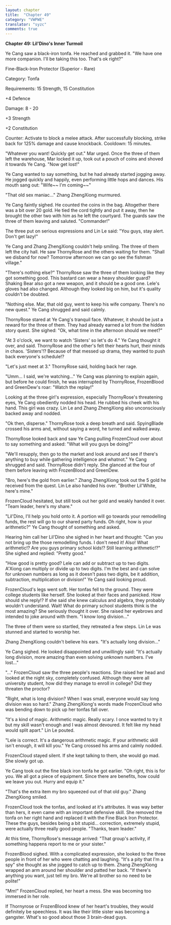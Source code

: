 ```yaml
---
layout: chapter
title:  "Chapter 49"
category: "VWPWE"
translator: "syzc"
comments: true
---
```


**Chapter 49: Lil'Dino's Inner Turmoil**
 
Ye Cang saw a black-iron tonfa. He reached and grabbed it. "We have one more companion. I'll be taking this too. That's ok right?"
 
Fine-Black-Iron Protector (Superior - Rare)
 
Category: Tonfa
 
Requirements: 15 Strength, 15 Constitution
 
+4 Defence
 
Damage: 8 - 20
 
+3 Strength
 
+2 Constitution
 
Counter: Activate to block a melee attack. After successfully blocking, strike back for 125% damage and cause knockback. Cooldown: 15 minutes.
 
"Whatever you want! Quickly get out." Mar urged. Once the three of them left the warehouse, Mar locked it up, took out a pouch of coins and shoved it towards Ye Cang. "Now get lost!"
 
Ye Cang wanted to say something, but he had already started jogging away. He jogged quickly and happily, even performing little hops and dances. His mouth sang out: "Wife~~ I'm coming~~" 
 
"That old sex maniac..." Zhang ZhengXiong murmured.
 
Ye Cang faintly sighed. He counted the coins in the bag. Altogether there was a bit over 20 gold. He tied the cord tightly and put it away, then he brought the other two with him as he left the courtyard. The guards saw the three of them leaving and saluted. "Commander!"
 
The three put on serious expressions and Lin Le said: "You guys, stay alert. Don't get lazy!"
 
Ye Cang and Zhang ZhengXiong couldn't help smiling. The three of them left the city hall. He saw ThornyRose and the others waiting for them. "Shall we disband for now? Tomorrow afternoon we can go see the fishman village."
 
"There's nothing else?" ThornyRose saw the three of them looking like they got something good. This bastard can wear a heavy shoulder guard? Shaking Bear also got a new weapon, and it should be a good one. Lele's gloves had also changed. Although they looked big on him, but it's quality couldn't be doubted.
 
"Nothing else. Mar, that old guy, went to keep his wife company. There's no new quest." Ye Cang shrugged and said calmly. 
 
ThornyRose stared at Ye Cang's tranquil face. Whatever, it should be just a reward for the three of them. They had already earned a lot from the hidden story quest. She sighed: "Ok, what time in the afternoon should we meet?"
 
"At 3 o'clock, we want to watch 'Sisters' so let's do 4." Ye Cang thought it over, and said. ThornyRose and the other's felt their hearts hurt, their minds in chaos. 'Sisters'!? Because of that messed up drama, they wanted to push back everyone's schedule!?
 
"Let's just meet at 3." ThornyRose said, holding back her rage.
 
"Umm... I said, we're watching..." Ye Cang was planning to explain again, but before he could finish, he was interrupted by ThornyRose, FrozenBlood and GreenDew's roar: "Watch the replay!" 
 
Looking at the three girl's expression, especially ThornyRose's threatening eyes, Ye Cang obediently nodded his head. He rubbed his cheek with his hand. This girl was crazy. Lin Le and Zhang ZhengXiong also unconsciously backed away and nodded.
 
"Ok then, disperse." ThornyRose took a deep breath and said. SpyingBlade crossed his arms and, without saying a word, he turned and walked away. 
 
ThornyRose looked back and saw Ye Cang pulling FrozenCloud over about to say something and asked: "What will you guys be doing?"
 
"We'll resupply, then go to the market and look around and see if there's anything to buy while gathering intelligence and whatnot." Ye Cang shrugged and said. ThornyRose didn't reply. She glanced at the four of them before leaving with FrozenBlood and GreenDew.
 
"Bro, here's the gold from earlier." Zhang ZhengXiong took out the 5 gold he received from the quest. Lin Le also handed his over. "Brother Lil'White, here's mine."

 
FrozenCloud hesitated, but still took out her gold and weakly handed it over. "Team leader, here's my share." 
 
"Lil'Dino, I'll help you hold onto it. A portion will go towards your remodelling funds, the rest will go to our shared party funds. Oh right, how is your arithmetic?" Ye Cang thought of something and asked.
 
Hearing him call her Lil'Dino she sighed in her heart and thought: "Can you not bring up the those remodelling funds. I don't need it! Also! What arithmetic!? Are you guys primary school kids!? Still learning arithmetic!?" She sighed and replied: "Pretty good."
 
"How good is pretty good? Lele can add or subtract up to two digits. A'Xiong can multiply or divide up to two digits. I'm the best and can solve for unknown numbers as long as it doesn't pass two digits, be it addition, subtraction, multiplication or division!" Ye Cang said looking proud.
 
FrozenCloud's legs went soft. Her tonfas fell to the ground. They were college students like herself. She looked at their faces and panicked. How should she reply!? If she said she knew calculus and algebra, they probably wouldn't understand. Wait! What do primary school students think is the most amazing? She seriously thought it over. She raised her eyebrows and intended to joke around with them. "I know long division..."
 
The three of them were so startled, they retreated a few steps. Lin Le was stunned and started to worship her.
 
Zhang ZhengXiong couldn't believe his ears. "It's actually long division..."
 
Ye Cang sighed. He looked disappointed and unwillingly said: "It's actually long division, more amazing than even solving unknown numbers. I've lost..."
 
"..." FrozenCloud saw the three people's reactions. She raised her head and looked at the night sky, completely confused. Although they were all university student, how did they manage to enroll in college? Did they threaten the proctor?
 
"Right, what is long division? When I was small, everyone would say long division was so hard." Zhang ZhengXiong's words made FrozenCloud who was bending down to pick up her tonfas fall over.
 
"It's a kind of magic. Arithmetic magic. Really scary. I once wanted to try it but my skill wasn't enough and I was almost devoured. It felt like my head would split apart." Lin Le pouted.
 
"Lele is correct. It's a dangerous arithmetic magic. If your arithmetic skill isn't enough, it will kill you." Ye Cang crossed his arms and calmly nodded.
 
FrozenCloud stayed silent. If she kept talking to them, she would go mad. She slowly got up.
 
Ye Cang took out the fine black iron tonfa he got earlier. "Oh right, this is for you. We all got a piece of equipment. Since there are benefits, how could we leave you out. Hurry and equip it."
 
"That's the extra item my bro squeezed out of that old guy." Zhang ZhengXiong smiled.
 
FrozenCloud took the tonfas, and looked at it's attributes. It was way better than hers, it even came with an important defensive skill. She removed the tonfa on her right hand and replaced it with the Fine Black Iron Protector. These the guys, besides being a bit stupid... correction, extremely stupid, were actually three really good people. "Thanks, team leader."
 
At this time, ThornyRose's message arrived: "That group's activity, if something happens report to me or your sister."
 
FrozenBlood sighed. With a complicated expression, she looked to the three people in front of her who were chatting and laughing. "It's a pity that I'm a spy" she thought as she jogged to catch up to them. Zhang ZhengXiong wrapped an arm around her shoulder and patted her back. "If there's anything you want, just tell my bro. We're all brother so no need to be polite!"  
 
"Mm!" FrozenCloud replied, her heart a mess. She was becoming too immersed in her role.
 
If Thornyrose or FrozenBlood knew of her heart's troubles, they would definitely be speechless. It was like their little sister was becoming a gangster. What's so good about those 3 brain-dead guys.
